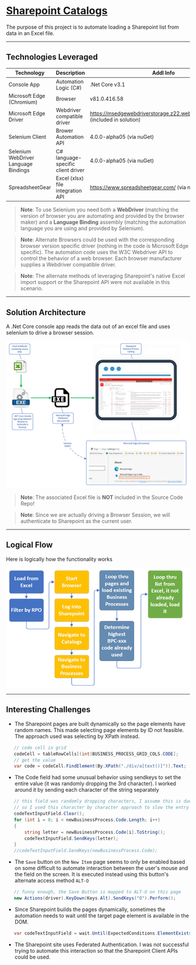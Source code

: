 # [Sharepoint Catalogs](https://github.com/TomBruns/SharepointCatalogs)

The purpose of this project is to automate loading a Sharepoint list from data in an Excel file.

---
## Technologies Leveraged
|Technology | Description | Addl Info |
|---- | ------------ | ------- |
| Console App  | Automation Logic (C#) | .Net Core v3.1 |
| Microsoft Edge (Chromium) | Browser | v81.0.416.58 |
| Microsoft Edge Driver | Webdriver compatible driver | https://msedgewebdriverstorage.z22.web.core.windows.net/ (included in solution) |
| Selenium Client | Brower Automation API | 4.0.0-alpha05 (via nuGet) |
| Selenium WebDriver Language Bindings | C# language-specific client driver | 4.0.0-alpha05 (via nuGet) |
| SpreadsheetGear | Excel (xlsx) file integration API | https://www.spreadsheetgear.com/ (via nuget)

> **Note**: To use Selenium you need both a **WebDriver** (matching the version of browser you are automating and provided by the browser maker) and a **Language Binding** assembly (matching the automation language you are using and provided by Selenium).

> **Note**: Alternate Browsers could be used with the corresponding browser version specific driver (nothing in the code is Microsoft Edge specific).  The automation code uses the W3C Webdriver API to control the behavior of a web browser.  Each browser manufacturer supplies a Webdriver compatible driver.

> **Note**: The alternate methods of leveraging Sharepoint's native Excel import support or the Sharepoint API were not available in this scenario.
---
## Solution Architecture

A .Net Core console app reads the data out of an excel file and uses selenium to drive a browser session.

![CSProj Changes](images/Architecture.jpg?raw=true)

> **Note**: The associated Excel file is **NOT** included in the Source Code Repo!

> **Note**: Since we are actually driving a Browser Session, we will authenticate to Sharepoint as the current user.
---
## Logical Flow

Here is logically how the functionality works

![CSProj Changes](images/Logical_Process.jpg?raw=true)

---
## Interesting Challenges

* The Sharepoint pages are built dynamically so the page elements have random names.  This made selecting page elements by ID not feasible.  The approach used was selecting by XPath instead.

```csharp
   // code cell in grid
   codeCell = tableRowCells[(int)BUSINESS_PROCESS_GRID_COLS.CODE];
   // get the value
   var code = codeCell.FindElement(By.XPath("./div/a[text()]")).Text;
```
* The Code field had some unusual behavior using sendkeys to set the entire value (it was randomly dropping the 3rd character).  I worked around it by sending each character of the string separately
```csharp
   // this field was randomly dropping characters, I assume this is due to something unique about this field
   // so I used this character by character approach to slow the entry down
   codeTextInputField.Clear();
   for (int i = 0; i < newBusinessProcess.Code.Length; i++)
   {
       string letter = newBusinessProcess.Code[i].ToString();
       codeTextInputField.SendKeys(letter);
   }
   //codeTextInputField.SendKeys(newBusinessProcess.Code);
```
* The `Save` button on the `New Item` page seems to only be enabled based on some difficult to automate interaction between the user's mouse and the field on the screen. It is executed instead using this button's alternate access method `ALT-O`

```csharp
   // funny enough, the Save Button is mapped to ALT-O on this page
   new Actions(driver).KeyDown(Keys.Alt).SendKeys("O").Perform();
```

* Since Sharepoint builds the pages dynamically, sometimes the automation needs to wait until the target page element is available in the DOM.

```csharp
   var codeTextInputField = wait.Until(ExpectedConditions.ElementExists(By.XPath("//input[@title='Code Required Field']")));
```

* The Sharepoint site uses Federated Authentication.  I was not successful trying to automate this interaction so that the Sharepoint Client APIs could be used.
